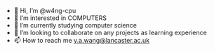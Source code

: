 - 👋 Hi, I’m @w4ng-cpu
- 👀 I’m interested in COMPUTERS
- 🌱 I’m currently studying computer science
- 💞️ I’m looking to collaborate on any projects as learning experience
- 📫 How to reach me y.a.wang@lancaster.ac.uk

<!---
w4ng-cpu/w4ng-cpu is a ✨ special ✨ repository because its `README.md` (this file) appears on your GitHub profile.
You can click the Preview link to take a look at your changes.
--->
